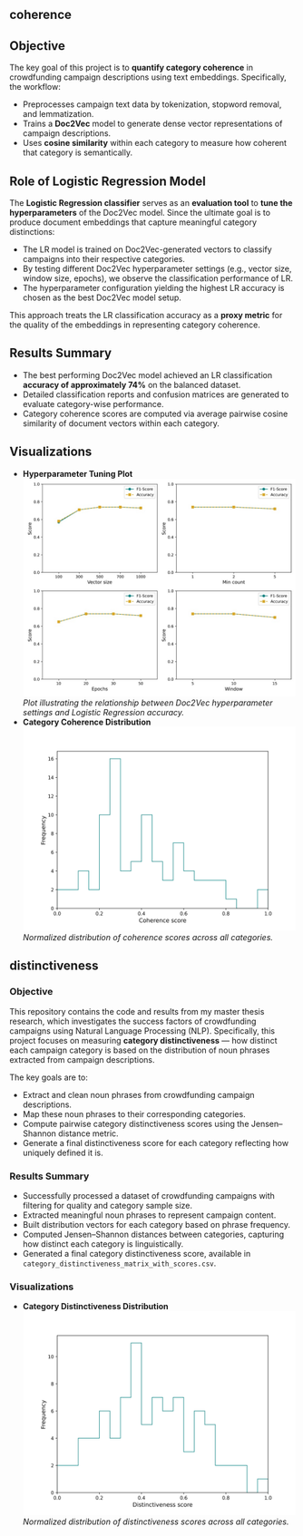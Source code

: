 ## coherence

## Objective

The key goal of this project is to **quantify category coherence** in crowdfunding campaign descriptions using text embeddings. Specifically, the workflow:

- Preprocesses campaign text data by tokenization, stopword removal, and lemmatization.
- Trains a **Doc2Vec** model to generate dense vector representations of campaign descriptions.
- Uses **cosine similarity** within each category to measure how coherent that category is semantically.
  
## Role of Logistic Regression Model

The **Logistic Regression classifier** serves as an **evaluation tool** to **tune the hyperparameters** of the Doc2Vec model. Since the ultimate goal is to produce document embeddings that capture meaningful category distinctions:

- The LR model is trained on Doc2Vec-generated vectors to classify campaigns into their respective categories.
- By testing different Doc2Vec hyperparameter settings (e.g., vector size, window size, epochs), we observe the classification performance of LR.
- The hyperparameter configuration yielding the highest LR accuracy is chosen as the best Doc2Vec model setup.

This approach treats the LR classification accuracy as a **proxy metric** for the quality of the embeddings in representing category coherence.

## Results Summary

- The best performing Doc2Vec model achieved an LR classification **accuracy of approximately 74%** on the balanced dataset.
- Detailed classification reports and confusion matrices are generated to evaluate category-wise performance.
- Category coherence scores are computed via average pairwise cosine similarity of document vectors within each category.
 

## Visualizations

- **Hyperparameter Tuning Plot**  
  ![Hyperparameter](Figures/Doc2vec_hyperparameters.jpg)
  *Plot illustrating the relationship between Doc2Vec hyperparameter settings and Logistic Regression accuracy.*
- **Category Coherence Distribution**  
  ![Coherence Distribution](Figures/normalized_coherence_score.png)  
  *Normalized distribution of coherence scores across all categories.*






## distinctiveness

### Objective

This repository contains the code and results from my master thesis research, which investigates the success factors of crowdfunding campaigns using Natural Language Processing (NLP). Specifically, this project focuses on measuring **category distinctiveness** — how distinct each campaign category is based on the distribution of noun phrases extracted from campaign descriptions.

The key goals are to:

- Extract and clean noun phrases from crowdfunding campaign descriptions.
- Map these noun phrases to their corresponding categories.
- Compute pairwise category distinctiveness scores using the Jensen–Shannon distance metric.
- Generate a final distinctiveness score for each category reflecting how uniquely defined it is.

### Results Summary

- Successfully processed a dataset of crowdfunding campaigns with filtering for quality and category sample size.
- Extracted meaningful noun phrases to represent campaign content.
- Built distribution vectors for each category based on phrase frequency.
- Computed Jensen–Shannon distances between categories, capturing how distinct each category is linguistically.
- Generated a final category distinctiveness score, available in `category_distinctiveness_matrix_with_scores.csv`.

### Visualizations

- **Category Distinctiveness Distribution**  
  ![Distinctiveness Distribution](../Figures/normalized_distinctiveness_score.png)
  *Normalized distribution of distinctiveness scores across all categories.* 
